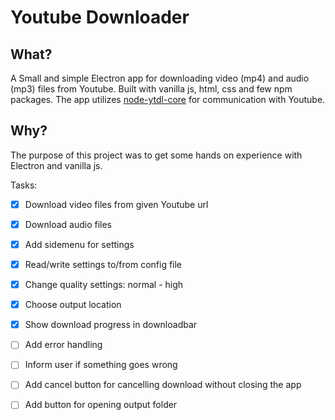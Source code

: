 # Youtube Downloader

## What?
A Small and simple Electron app for downloading video (mp4) and audio (mp3) files from Youtube.
Built with vanilla js, html, css and few npm packages. The app utilizes [node-ytdl-core](https://github.com/fent/node-ytdl-core) for communication with Youtube.

## Why?
The purpose of this project was to get some hands on experience with Electron and vanilla js.

Tasks:

- [x] Download video files from given Youtube url
- [x] Download audio files
- [x] Add sidemenu for settings
- [x] Read/write settings to/from config file
- [x] Change quality settings: normal - high
- [x] Choose output location
- [x] Show download progress in downloadbar
- [ ] Add error handling
- [ ] Inform user if something goes wrong
- [ ] Add cancel button for cancelling download without closing the app
- [ ] Add button for opening output folder
   
